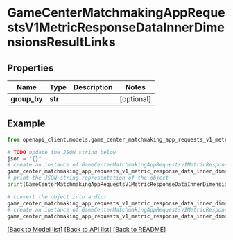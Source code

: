 # GameCenterMatchmakingAppRequestsV1MetricResponseDataInnerDimensionsResultLinks


## Properties

Name | Type | Description | Notes
------------ | ------------- | ------------- | -------------
**group_by** | **str** |  | [optional] 

## Example

```python
from openapi_client.models.game_center_matchmaking_app_requests_v1_metric_response_data_inner_dimensions_result_links import GameCenterMatchmakingAppRequestsV1MetricResponseDataInnerDimensionsResultLinks

# TODO update the JSON string below
json = "{}"
# create an instance of GameCenterMatchmakingAppRequestsV1MetricResponseDataInnerDimensionsResultLinks from a JSON string
game_center_matchmaking_app_requests_v1_metric_response_data_inner_dimensions_result_links_instance = GameCenterMatchmakingAppRequestsV1MetricResponseDataInnerDimensionsResultLinks.from_json(json)
# print the JSON string representation of the object
print(GameCenterMatchmakingAppRequestsV1MetricResponseDataInnerDimensionsResultLinks.to_json())

# convert the object into a dict
game_center_matchmaking_app_requests_v1_metric_response_data_inner_dimensions_result_links_dict = game_center_matchmaking_app_requests_v1_metric_response_data_inner_dimensions_result_links_instance.to_dict()
# create an instance of GameCenterMatchmakingAppRequestsV1MetricResponseDataInnerDimensionsResultLinks from a dict
game_center_matchmaking_app_requests_v1_metric_response_data_inner_dimensions_result_links_from_dict = GameCenterMatchmakingAppRequestsV1MetricResponseDataInnerDimensionsResultLinks.from_dict(game_center_matchmaking_app_requests_v1_metric_response_data_inner_dimensions_result_links_dict)
```
[[Back to Model list]](../README.md#documentation-for-models) [[Back to API list]](../README.md#documentation-for-api-endpoints) [[Back to README]](../README.md)


